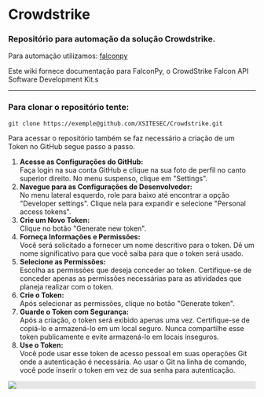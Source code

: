 # Crowdstrike
### Repositório para automação da solução Crowdstrike.

<p>Para automação utilizamos:
<a href="https://www.falconpy.io/">falconpy</a>
</p>

<p>Este wiki fornece documentação para FalconPy, o CrowdStrike Falcon API Software Development Kit.s</p>

<hr>

### Para clonar o repositório tente:

```git clone https://exemple@github.com/XSITESEC/Crowdstrike.git ```
<p>Para acessar o repositório também se faz necessário a criação de um Token no GitHub segue passo a passo.

<ol>
    <li>
        <strong>Acesse as Configurações do GitHub:</strong><br>
        Faça login na sua conta GitHub e clique na sua foto de perfil no canto superior direito. No menu suspenso, clique em "Settings".
    </li>
    <li>
        <strong>Navegue para as Configurações de Desenvolvedor:</strong><br>
        No menu lateral esquerdo, role para baixo até encontrar a opção "Developer settings". Clique nela para expandir e selecione "Personal access tokens".
    </li>
    <li>
        <strong>Crie um Novo Token:</strong><br>
        Clique no botão "Generate new token".
    </li>
    <li>
        <strong>Forneça Informações e Permissões:</strong><br>
        Você será solicitado a fornecer um nome descritivo para o token. Dê um nome significativo para que você saiba para que o token será usado.
    </li>
    <li>
        <strong>Selecione as Permissões:</strong><br>
        Escolha as permissões que deseja conceder ao token. Certifique-se de conceder apenas as permissões necessárias para as atividades que planeja realizar com o token.
    </li>
    <li>
        <strong>Crie o Token:</strong><br>
        Após selecionar as permissões, clique no botão "Generate token".
    </li>
    <li>
        <strong>Guarde o Token com Segurança:</strong><br>
        Após a criação, o token será exibido apenas uma vez. Certifique-se de copiá-lo e armazená-lo em um local seguro. Nunca compartilhe esse token publicamente e evite armazená-lo em locais inseguros.
    </li>
    <li>
        <strong>Use o Token:</strong><br>
        Você pode usar esse token de acesso pessoal em suas operações Git onde a autenticação é necessária. Ao usar o Git na linha de comando, você pode inserir o token em vez de sua senha para autenticação.
    </li>
</ol>

</p>

<img style="display: block;-webkit-user-select: none;margin: auto;background-color: hsl(0, 0%, 90%);transition: background-color 300ms;" src="https://raw.githubusercontent.com/CrowdStrike/falconpy/main/docs/asset/cs-logo.png">
